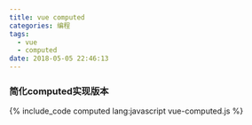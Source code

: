 ```yaml
---
title: vue computed
categories: 编程
tags:
  - vue
  - computed
date: 2018-05-05 22:46:13
---
```


### 简化computed实现版本

{% include_code computed lang:javascript vue-computed.js %}
